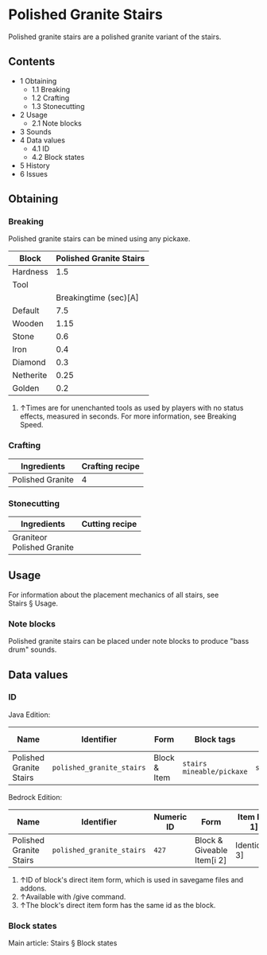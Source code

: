 # Polished Granite Stairs
Polished granite stairs are a polished granite variant of the stairs.

## Contents
- 1 Obtaining
	- 1.1 Breaking
	- 1.2 Crafting
	- 1.3 Stonecutting
- 2 Usage
	- 2.1 Note blocks
- 3 Sounds
- 4 Data values
	- 4.1 ID
	- 4.2 Block states
- 5 History
- 6 Issues

## Obtaining
### Breaking
Polished granite stairs can be mined using any pickaxe.

| Block     | Polished Granite Stairs |
|-----------|-------------------------|
| Hardness  | 1.5                     |
| Tool      |                         |
|           | Breakingtime (sec)[A]   |
| Default   | 7.5                     |
| Wooden    | 1.15                    |
| Stone     | 0.6                     |
| Iron      | 0.4                     |
| Diamond   | 0.3                     |
| Netherite | 0.25                    |
| Golden    | 0.2                     |

1. ↑Times are for unenchanted tools as used by players with no status effects, measured in seconds. For more information, see Breaking Speed.

### Crafting
| Ingredients      | Crafting recipe |
|------------------|-----------------|
| Polished Granite | 4               |

### Stonecutting
| Ingredients                    | Cutting recipe |
|--------------------------------|----------------|
| Graniteor<br/>Polished Granite |                |

## Usage
For information about the placement mechanics of all stairs, see Stairs § Usage.

### Note blocks
Polished granite stairs can be placed under note blocks to produce "bass drum" sounds.

## Data values
### ID
Java Edition:

| Name                    | Identifier                | Form         | Block tags                      | Item tags | Translation key                           |
|-------------------------|---------------------------|--------------|---------------------------------|-----------|-------------------------------------------|
| Polished Granite Stairs | `polished_granite_stairs` | Block & Item | `stairs`<br/>`mineable/pickaxe` | `stairs`  | `block.minecraft.polished_granite_stairs` |

Bedrock Edition:

| Name                    | Identifier                | Numeric ID | Form                       | Item ID[i 1]   | Translation key                     |
|-------------------------|---------------------------|------------|----------------------------|----------------|-------------------------------------|
| Polished Granite Stairs | `polished_granite_stairs` | `427`      | Block & Giveable Item[i 2] | Identical[i 3] | `tile.polished_granite_stairs.name` |

1. ↑ID of block's direct item form, which is used in savegame files and addons.
2. ↑Available with /give command.
3. ↑The block's direct item form has the same id as the block.

### Block states
Main article: Stairs § Block states

